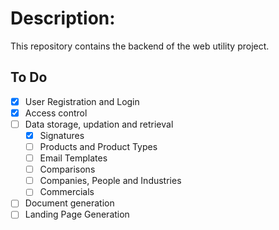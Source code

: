 # Description:

This repository contains the backend of the web utility project.

## To Do

- [x] User Registration and Login
- [x] Access control
- [ ] Data storage, updation and retrieval
    - [x] Signatures
    - [ ] Products and Product Types
    - [ ] Email Templates
    - [ ] Comparisons
    - [ ] Companies, People and Industries
    - [ ] Commercials
- [ ] Document generation
- [ ] Landing Page Generation
